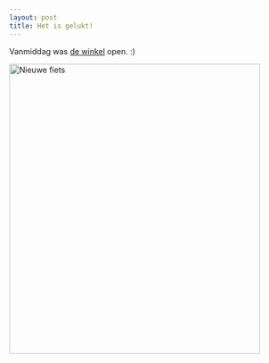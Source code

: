 ```yaml
---
layout: post
title: Het is gelukt!
---
```

Vanmiddag was [de winkel](http://decathlon.be/) open. :)

<a href="http://www.flickr.com/photos/atog/3843244824/" title="Nieuwe fiets by atog, on Flickr"><img src="http://farm3.static.flickr.com/2484/3843244824_05bee37500_o.jpg" width="450" height="520" alt="Nieuwe fiets" /></a>
<div style='clear:both'>&nbsp;</div>